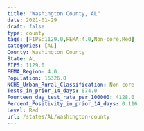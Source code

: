 ```yaml
---
title: "Washington County, AL"
date: 2021-01-29
draft: false
type: county
tags: [FIPS:1129.0,FEMA:4.0,Non-core,Red]
categories: [AL]
County: Washington County
State: AL
FIPS: 1129.0
FEMA_Region: 4.0
Population: 16326.0
NCHS_Urban_Rural_Classification: Non-core
Tests_in_prior_14_days: 674.0
Fourteen_day_test_rate_per_100000: 4128.0
Percent_Positivity_in_prior_14_days: 0.116
Level: Red
url: /states/AL/washington-county
---
```



